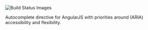 <img src="https://travis-ci.org/richardszalay/angular-accessible-autocomplete.svg" title="Build Status Images">

Autocomplete directive for AngularJS with priorities around (ARIA) accessibility and flexibility.
